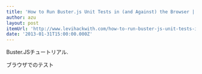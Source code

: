 ```yaml
---
title: 'How to Run Buster.js Unit Tests in (and Against) the Browser | Levihackwith.com'
author: azu
layout: post
itemUrl: 'http://www.levihackwith.com/how-to-run-buster-js-unit-tests-in-and-against-the-browser/'
date: '2013-01-31T15:00:00.000Z'
---
```

Buster.JSチュートリアル.

ブラウザでのテスト
